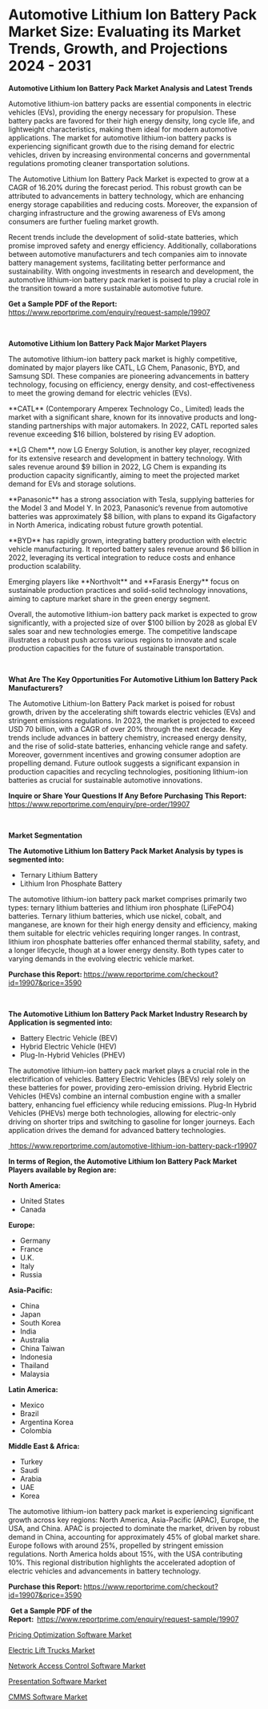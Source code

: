 <p><h1>Automotive Lithium Ion Battery Pack Market Size: Evaluating its Market Trends, Growth, and Projections 2024 - 2031</h1></p><p><strong>Automotive Lithium Ion Battery Pack Market Analysis and Latest Trends</strong></p>
<p><p>Automotive lithium-ion battery packs are essential components in electric vehicles (EVs), providing the energy necessary for propulsion. These battery packs are favored for their high energy density, long cycle life, and lightweight characteristics, making them ideal for modern automotive applications. The market for automotive lithium-ion battery packs is experiencing significant growth due to the rising demand for electric vehicles, driven by increasing environmental concerns and governmental regulations promoting cleaner transportation solutions.</p><p>The Automotive Lithium Ion Battery Pack Market is expected to grow at a CAGR of 16.20% during the forecast period. This robust growth can be attributed to advancements in battery technology, which are enhancing energy storage capabilities and reducing costs. Moreover, the expansion of charging infrastructure and the growing awareness of EVs among consumers are further fueling market growth. </p><p>Recent trends include the development of solid-state batteries, which promise improved safety and energy efficiency. Additionally, collaborations between automotive manufacturers and tech companies aim to innovate battery management systems, facilitating better performance and sustainability. With ongoing investments in research and development, the automotive lithium-ion battery pack market is poised to play a crucial role in the transition toward a more sustainable automotive future.</p></p>
<p><strong>Get a Sample PDF of the Report:&nbsp;</strong> <a href="https://www.reportprime.com/enquiry/request-sample/19907?utm_campaign=75&utm_medium=2&utm_source=Github&utm_content=ia&utm_term=23112024&utm_id=automotive-lithium-ion-battery-pack">https://www.reportprime.com/enquiry/request-sample/19907</a></p>
<p>&nbsp;</p>
<p><strong>Automotive Lithium Ion Battery Pack Major Market Players</strong></p>
<p><p>The automotive lithium-ion battery pack market is highly competitive, dominated by major players like CATL, LG Chem, Panasonic, BYD, and Samsung SDI. These companies are pioneering advancements in battery technology, focusing on efficiency, energy density, and cost-effectiveness to meet the growing demand for electric vehicles (EVs).</p><p>**CATL** (Contemporary Amperex Technology Co., Limited) leads the market with a significant share, known for its innovative products and long-standing partnerships with major automakers. In 2022, CATL reported sales revenue exceeding $16 billion, bolstered by rising EV adoption.</p><p>**LG Chem**, now LG Energy Solution, is another key player, recognized for its extensive research and development in battery technology. With sales revenue around $9 billion in 2022, LG Chem is expanding its production capacity significantly, aiming to meet the projected market demand for EVs and storage solutions.</p><p>**Panasonic** has a strong association with Tesla, supplying batteries for the Model 3 and Model Y. In 2023, Panasonic’s revenue from automotive batteries was approximately $8 billion, with plans to expand its Gigafactory in North America, indicating robust future growth potential.</p><p>**BYD** has rapidly grown, integrating battery production with electric vehicle manufacturing. It reported battery sales revenue around $6 billion in 2022, leveraging its vertical integration to reduce costs and enhance production scalability.</p><p>Emerging players like **Northvolt** and **Farasis Energy** focus on sustainable production practices and solid-solid technology innovations, aiming to capture market share in the green energy segment.</p><p>Overall, the automotive lithium-ion battery pack market is expected to grow significantly, with a projected size of over $100 billion by 2028 as global EV sales soar and new technologies emerge. The competitive landscape illustrates a robust push across various regions to innovate and scale production capacities for the future of sustainable transportation.</p></p>
<p>&nbsp;</p>
<p><strong>What Are The Key Opportunities For Automotive Lithium Ion Battery Pack Manufacturers?</strong></p>
<p><p>The Automotive Lithium-Ion Battery Pack market is poised for robust growth, driven by the accelerating shift towards electric vehicles (EVs) and stringent emissions regulations. In 2023, the market is projected to exceed USD 70 billion, with a CAGR of over 20% through the next decade. Key trends include advances in battery chemistry, increased energy density, and the rise of solid-state batteries, enhancing vehicle range and safety. Moreover, government incentives and growing consumer adoption are propelling demand. Future outlook suggests a significant expansion in production capacities and recycling technologies, positioning lithium-ion batteries as crucial for sustainable automotive innovations.</p></p>
<p><strong>Inquire or Share Your Questions If Any Before Purchasing This Report:</strong> <a href="https://www.reportprime.com/enquiry/pre-order/19907?utm_campaign=75&utm_medium=2&utm_source=Github&utm_content=ia&utm_term=23112024&utm_id=automotive-lithium-ion-battery-pack">https://www.reportprime.com/enquiry/pre-order/19907</a></p>
<p>&nbsp;</p>
<p><strong>Market Segmentation</strong></p>
<p><strong>The Automotive Lithium Ion Battery Pack Market Analysis by types is segmented into:</strong></p>
<p><ul><li>Ternary Lithium Battery</li><li>Lithium Iron Phosphate Battery</li></ul></p>
<p><p>The automotive lithium-ion battery pack market comprises primarily two types: ternary lithium batteries and lithium iron phosphate (LiFePO4) batteries. Ternary lithium batteries, which use nickel, cobalt, and manganese, are known for their high energy density and efficiency, making them suitable for electric vehicles requiring longer ranges. In contrast, lithium iron phosphate batteries offer enhanced thermal stability, safety, and a longer lifecycle, though at a lower energy density. Both types cater to varying demands in the evolving electric vehicle market.</p></p>
<p><strong>Purchase this Report:&nbsp;</strong><a href="https://www.reportprime.com/checkout?id=19907&price=3590&utm_campaign=75&utm_medium=2&utm_source=Github&utm_content=ia&utm_term=23112024&utm_id=automotive-lithium-ion-battery-pack">https://www.reportprime.com/checkout?id=19907&price=3590</a></p>
<p>&nbsp;</p>
<p><strong>The Automotive Lithium Ion Battery Pack Market Industry Research by Application is segmented into:</strong></p>
<p><ul><li>Battery Electric Vehicle (BEV)</li><li>Hybrid Electric Vehicle (HEV)</li><li>Plug-In-Hybrid Vehicles (PHEV)</li></ul></p>
<p><p>The automotive lithium-ion battery pack market plays a crucial role in the electrification of vehicles. Battery Electric Vehicles (BEVs) rely solely on these batteries for power, providing zero-emission driving. Hybrid Electric Vehicles (HEVs) combine an internal combustion engine with a smaller battery, enhancing fuel efficiency while reducing emissions. Plug-In Hybrid Vehicles (PHEVs) merge both technologies, allowing for electric-only driving on shorter trips and switching to gasoline for longer journeys. Each application drives the demand for advanced battery technologies.</p></p>
<p><a href="https://www.reportprime.com/automotive-lithium-ion-battery-pack-r19907?utm_campaign=75&utm_medium=2&utm_source=Github&utm_content=ia&utm_term=23112024&utm_id=automotive-lithium-ion-battery-pack">&nbsp;https://www.reportprime.com/automotive-lithium-ion-battery-pack-r19907</a></p>
<p><strong>In terms of Region, the Automotive Lithium Ion Battery Pack Market Players available by Region are:</strong></p>
<p>
    <p> <strong> North America: </strong>
        <ul>
            <li>United States</li>
            <li>Canada</li>
        </ul>
        </p> 
    <p> <strong> Europe: </strong>
        <ul>
            <li>Germany</li>
            <li>France</li>
            <li>U.K.</li>
            <li>Italy</li>
            <li>Russia</li>
        </ul>
        </p> 
    <p> <strong> Asia-Pacific: </strong>
        <ul>
            <li>China</li>
            <li>Japan</li>
            <li>South Korea</li>
            <li>India</li>
            <li>Australia</li>
            <li>China Taiwan</li>
            <li>Indonesia</li>
            <li>Thailand</li>
            <li>Malaysia</li>
        </ul>
        </p> 
    <p> <strong> Latin America: </strong>
        <ul>
            <li>Mexico</li>
            <li>Brazil</li>
            <li>Argentina Korea</li>
            <li>Colombia</li>
        </ul>
        </p> 
    <p> <strong> Middle East & Africa: </strong>
        <ul>
            <li>Turkey</li>
            <li>Saudi</li>
            <li>Arabia</li>
            <li>UAE</li>
            <li>Korea</li>
        </ul>
    </p>
    </p>
<p><p>The automotive lithium-ion battery pack market is experiencing significant growth across key regions: North America, Asia-Pacific (APAC), Europe, the USA, and China. APAC is projected to dominate the market, driven by robust demand in China, accounting for approximately 45% of global market share. Europe follows with around 25%, propelled by stringent emission regulations. North America holds about 15%, with the USA contributing 10%. This regional distribution highlights the accelerated adoption of electric vehicles and advancements in battery technology.</p></p>
<p><strong>Purchase this Report: </strong><a href="https://www.reportprime.com/checkout?id=19907&price=3590&utm_campaign=75&utm_medium=2&utm_source=Github&utm_content=ia&utm_term=23112024&utm_id=automotive-lithium-ion-battery-pack">https://www.reportprime.com/checkout?id=19907&price=3590</a></p>
<p>&nbsp;<strong>Get a Sample PDF of the Report:&nbsp;&nbsp;</strong><a href="https://www.reportprime.com/enquiry/request-sample/19907?utm_campaign=75&utm_medium=2&utm_source=Github&utm_content=ia&utm_term=23112024&utm_id=automotive-lithium-ion-battery-pack">https://www.reportprime.com/enquiry/request-sample/19907</a></p>
<p><strong></strong></p>
<p><p><a href="https://www.linkedin.com/pulse/pricing-optimization-software-market-size-foreign-opportunities-cz8kf?utm_campaign=75&utm_medium=2&utm_source=Github&utm_content=ia&utm_term=23112024&utm_id=automotive-lithium-ion-battery-pack">Pricing Optimization Software Market</a></p><p><a href="https://github.com/MonroeBullock54/Market-Research-Report-List-1/blob/main/electric-lift-trucks-market.md?utm_campaign=75&utm_medium=2&utm_source=Github&utm_content=ia&utm_term=23112024&utm_id=automotive-lithium-ion-battery-pack">Electric Lift Trucks Market</a></p><p><a href="https://issuu.com/reportprime-2/docs/network-access-control-software-mar_8aad1ebe34357b?utm_campaign=75&utm_medium=2&utm_source=Github&utm_content=ia&utm_term=23112024&utm_id=automotive-lithium-ion-battery-pack">Network Access Control Software Market</a></p><p><a href="https://www.linkedin.com/pulse/comprehensive-analysis-presentation-software-market-by4uf?utm_campaign=75&utm_medium=2&utm_source=Github&utm_content=ia&utm_term=23112024&utm_id=automotive-lithium-ion-battery-pack">Presentation Software Market</a></p><p><a href="https://issuu.com/reportprime-2/docs/cmms-software-market-size-2030.pptx_6a3e1e4bb0b844?utm_campaign=75&utm_medium=2&utm_source=Github&utm_content=ia&utm_term=23112024&utm_id=automotive-lithium-ion-battery-pack">CMMS Software Market</a></p></p>